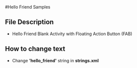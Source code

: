#Hello Friend Samples

## File Description

- Hello Friend
  Blank Activity with Floating Action Button (FAB)


## How to change text
- Change **'hello_friend'** string in **strings.xml**
